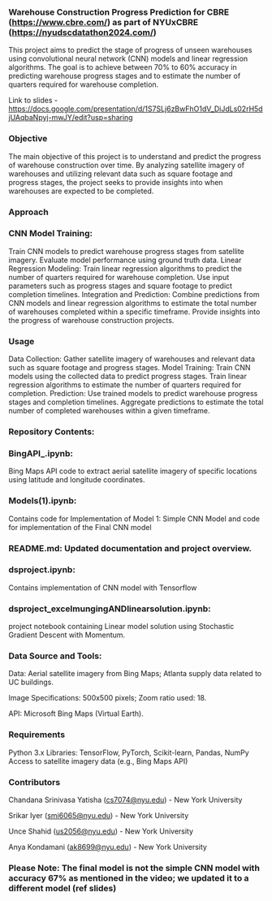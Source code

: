 ### Warehouse Construction Progress Prediction for CBRE (https://www.cbre.com/) as part of NYUxCBRE (https://nyudscdatathon2024.com/)
This project aims to predict the stage of progress of unseen warehouses using convolutional neural network (CNN) models and linear regression algorithms. The goal is to achieve between 70% to 60% accuracy in predicting warehouse progress stages and to estimate the number of quarters required for warehouse completion.

Link to slides - https://docs.google.com/presentation/d/1S7SLj6zBwFhO1dV_DiJdLs02rH5djUAqbaNpyj-mwJY/edit?usp=sharing


### Objective
The main objective of this project is to understand and predict the progress of warehouse construction over time. By analyzing satellite imagery of warehouses and utilizing relevant data such as square footage and progress stages, the project seeks to provide insights into when warehouses are expected to be completed.

### Approach
### CNN Model Training:
Train CNN models to predict warehouse progress stages from satellite imagery.
Evaluate model performance using ground truth data.
Linear Regression Modeling:
Train linear regression algorithms to predict the number of quarters required for warehouse completion.
Use input parameters such as progress stages and square footage to predict completion timelines.
Integration and Prediction:
Combine predictions from CNN models and linear regression algorithms to estimate the total number of warehouses completed within a specific timeframe.
Provide insights into the progress of warehouse construction projects.

### Usage
Data Collection:
Gather satellite imagery of warehouses and relevant data such as square footage and progress stages.
Model Training:
Train CNN models using the collected data to predict progress stages.
Train linear regression algorithms to estimate the number of quarters required for completion.
Prediction:
Use trained models to predict warehouse progress stages and completion timelines.
Aggregate predictions to estimate the total number of completed warehouses within a given timeframe.

### Repository Contents:

### BingAPI_.ipynb: 

Bing Maps API code to extract aerial satellite imagery of specific locations using latitude and longitude coordinates.
### Models(1).ipynb:
Contains code for Implementation of Model 1: Simple CNN Model
and 
code for implementation of the Final CNN model

### README.md: Updated documentation and project overview.

### dsproject.ipynb: 

Contains implementation of CNN model with Tensorflow
### dsproject_excelmungingANDlinearsolution.ipynb: 

project notebook containing Linear model solution using Stochastic Gradient Descent with Momentum.

### Data Source and Tools:

Data: Aerial satellite imagery from Bing Maps; Atlanta supply data related to UC buildings.

Image Specifications: 500x500 pixels; Zoom ratio used: 18.

API: Microsoft Bing Maps (Virtual Earth).

### Requirements
Python 3.x
Libraries: TensorFlow, PyTorch, Scikit-learn, Pandas, NumPy
Access to satellite imagery data (e.g., Bing Maps API)

### Contributors
Chandana Srinivasa Yatisha (cs7074@nyu.edu) - New York University

Srikar Iyer (smi6065@nyu.edu) - New York University

Unce Shahid (us2056@nyu.edu) - New York University

Anya Kondamani (ak8699@nyu.edu) - New York University

### Please Note: The final model is not the simple CNN model with accuracy 67% as mentioned in the video; we updated it to a different model (ref slides) 
